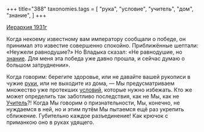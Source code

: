 +++
title="388"
taxonomies.tags = [
 "рука",
 "условие",
 "учитель",
 "дом",
 "знание",
]
+++

[Иерархия 1931г](/agni/1931)

Когда некоему известному вам императору сообщали о победе, он принимал это известие совершенно спокойно. Приближённые шептали: «Неужели равнодушие?» Но Владыка сказал: «Не равнодушие, но [знание](/tags/знание). Для меня эта победа уже давно прошла, и сейчас думаю о большом затруднении».   

Когда говорим: берегите здоровье, или не давайте вашей рукописи в чужие [руки](/tags/[рука](/tags/рука)), или не выходите из дома, — Мы предусматриваем множество уже протекших [условий](/tags/условие), которые нужно избежать. Кто же может определить так заботливо последствия, как не Мы, как не [Учитель](/tags/учитель)?! Когда Мы говорим о признательности, Мы, конечно, не нуждаемся в ней, но и этим путём Мы пытаемся ещё раз укрепить сближение. Губительно каждое разъединение! Как крючок с приманкою оно в руках удящего.   

